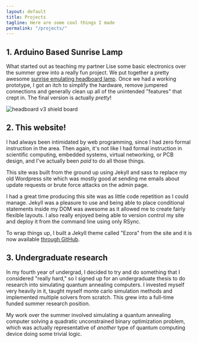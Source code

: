 ```yaml
---
layout: default
title: Projects
tagline: Here are some cool things I made
permalink: "/projects/"
---
```


## 1. Arduino Based Sunrise Lamp
What started out as teaching my partner Lise some basic electronics over the summer grew into a really fun project. We put together a pretty awesome [sunrise emulating headboard lamp](http://www.lisesavard.com/wakeup/). Once we had a working prototype, I got an itch to simplify the hardware, remove jumpered connections and generally clean up all of the unintended "features" that crept in. The final version is actually *pretty*!

<img alt="headboard v3 shield board" src="{{site.baseurl}}/media/headboard-hardware-v3.jpg">

## 2. This website!
I had always been intimidated by web programming, since I had zero formal instruction in the area. Then again, it's not like I had formal instruction in scientific computing, embedded systems, virtual networking, or PCB design, and I've actually been *paid* to do all those things.

This site was built from the ground up using Jekyll and sass to replace my old Wordpress site which was mostly good at sending me emails about update requests or brute force attacks on the admin page.

I had a great time producing this site was as little code repetition as I could manage. Jekyll was a pleasure to use and being able to place conditional statements inside my DOM was awesome as it allowed me to create fairly flexible layouts. I also really enjoyed being able to version control my site and deploy it from the command line using only RSync.

To wrap things up, I built a Jekyll theme called "Ezora" from the site and it is now available [through GitHub](http://www.github.com/ezrasavard/ezora-jekyll-theme).

## 3. Undergraduate research
In my fourth year of undergrad, I decided to try and do something that I
considered "really hard," so I signed up for an undergraduate thesis to do
research into simulating quantum annealing computers. I invested myself very
heavily in it, taught myself monte carlo simulation methods and implemented
multiple solvers from scratch. This grew into a full-time funded summer
research position.

My work over the summer involved simulating a quantum annealing computer solving a quadratic unconstrained binary optimization problem, which was actually representative of *another* type of quantum computing device doing some trivial logic.